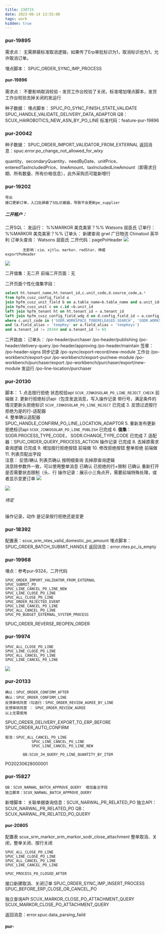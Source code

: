 ```yaml
---
title: 230715
date: 2023-06-14 13:55:08
tags: work
hidden: true
---
```


### pur-19895

需求点：
	无需屏蔽标准取消逻辑，如果传了Erp审批标识为1，取消标识也为1，允许取消订单。
	
埋点脚本：
	SPUC_ORDER_SYNC_IMP_PROCESS
	

#### pur-19896

需求点：
	不要影响取消校验
	- 发货工作台校验了关闭，标准增加埋点脚本，发货工作台校验去掉关闭的发运行

种子数据：
	埋点脚本：
		SPUC_PO_SYNC_FINISH_STATE_VALIDATE
		SPUC_HANDLE_VALIDATE_DELIVERY_DATA_ADAPTOR
	QB：
		SCUX_HAIROBOTICS_NEW_ASN_BY_PO_LINE
	标准代码：feature-pur-19896


### pur-20042

种子数据：
	SPUC_ORDER_IMPORT_VALIDATOR_FROM_EXTERNAL 
返回消息：spuc.error.po_change_not_allowed_for_wlxy
	
quantity、secondaryQuantity、needByDate、unitPrice、enteredTaxIncludedPrice、lineAmount、taxIncludedLineAmount（即需求日期、所有数量、所有价格信息），此外采购员可能新增行


### pur-19202

	导出
	接口更新订单，入口处屏蔽了SQL拦截器，导致不会更新pe_supplier

##### 二开租户：

二开SQL：
	发运行：
		%%MARKOR  美克美家？%%
		Watsons   屈臣氏
	订单行：
		%%MARKOR  美克美家？%%
	订单头：
		新建查询
			grwl    广日物流
			Chinatool   英华利
		订单头查询：
			Watsons   屈臣氏
二开代码：pagePoHeader
![](https://s3.bmp.ovh/imgs/2023/07/11/590932253a26029e.png)

			无影响：cie、xjtlu、markor、redStar、神威
	exportPoHeader
![](https://s3.bmp.ovh/imgs/2023/07/11/b7fcd4f7424780ae.png)

	
二开值集：无二开
前端二开页面：无

二开页面个性化值集字段：
```sql
select ht.tenant_name,ht.tenant_id,c.unit_code,d.source_code,a.*
from hpfm_cusz_config_field a
join hpfm_cusz_unit_field b on a.table_name=b.table_name and a.unit_id=b.unit_id and a.field_code=b.field_code
join hpfm_cusz_unit c on c.id =b.unit_id
left join hpfm_tenant ht on ht.tenant_id = a.tenant_id
left join hpfm_cusz_config_field_wdg d on d.config_field_id = a.config_field_id
where c.unit_code in ('SODR.WORKSPACE_TOBERELEASED.SEARCH', 'SODR.WORKSPACE_FEEDBACKUNDERREVIEW.SEARCH','SODR.WORKSPACE_TOBESIGNED.SEARCH','SODR.WORKSPACE_TOBESUBMITED.SEARCH','SODR.WORKSPACE_ALL.SERARCH','SODR.WORKSPACE_UNDERAPPROVAL.SEARCH','SODR.WORKSPACE_DETAILALL.SEARCH','SODR.WORKSPACE_DETAILFEEDBACK.SEARCH','SODR.WORKSPACE_SOURCINGRESULTS.SEARCH','SODR.WORKSPACE_PURCHASEAGREEMENT.SEARCH','SODR.WORKSPACE_PURCHASEREQUEST.SEARCH')
and (a.field_alias = 'tempKey' or a.field_alias = 'tempKeys')
and a.tenant_id != 28344 and a.tenant_id != 65
```


二开路由：
	订单头：
		/po-header/purchaser
		/po-header/publishing
		/po-header/delivery-query
		/po-header/approving
		/po-header/maintain
	签章：
		/po-header-signs
	同步记录
		/po-sync/export-record/new-module
	工作台
		/po-workbench/export-pur
		/po-workbench/export-pur/new-module
		/po-workbench/purchaser/export
		/po-workbench/purchaser/export/new-module
	发运行
		/po-line-location/purchaser

### pur-20130

脚本：
	1. 点击按行拒绝 状态校验api    `SCUX_JINKOSOLAR_PO_LINE_REJECT_CHECK`     前端做
	2. 更新行拒绝标识api（包含发送消息，写入操作记录 带行号，满足条件的情况更新头拒绝标识     `SCUX_JINKOSOLAR_PO_LINE_REJECT`     已完成
	3. 反馈过滤按行拒绝为是的行-适配器     
	4. 整单确认适配器 SPUC_HANDLE_CONFIRM_PO_LINE_LOCATION_ADAPTOR
	5. 重新发布更新拒绝标识api      `SCUX_JINKOSOLAR_PO_LINE_PUBLISH`  已完成
	6. **值集**：  SODR.PROCESS_TYPE_CODE，  SODR.CHANGE_TYPE_CODE    已完成
	7. 适配器：SPUC_ORDER_QUERY_PROCESS_ACTION   操作记录   已完成
	8. 去掉原需求查询逻辑  已完成
	9. 增加按行拒绝按钮 前端做
	10. 修改拒绝按钮  整单拒绝   前端做
	11. 列表页配出字段  
注意：
	反馈/确认   列表页确认
	按明细查询 去掉原查询逻辑  
	消息除参数外一致，可以使用整单消息  已确认
	已拒绝的行+限制   已确认
	重新打开 是否需要状态限制（头、行
	操作记录：展示小三角点开，需要前端特殊处理，或者显示变更订单
![](https://s3.bmp.ovh/imgs/2023/06/21/069d0d8bfa25cdab.png)

![](https://s3.bmp.ovh/imgs/2023/06/21/1257802c8506229c.png)


###### 待定

操作记录，动作 是记录按行拒绝还是变更


### pur-18392

配置表：scux_srm_ntes_valid_domestic_po_amount
埋点脚本：SPUC_ORDER_BATCH_SUBMIT_HANDLE
返回消息：error.ntes.pc_is_empty


### pur-19968

埋点：参考pur-9324，二开代码

	SPUC_ORDER_IMPORT_VALIDATOR_FROM_EXTERNAL
	SPUC_SUBMIT_PO
	SPUC_LINE_CANCEL_PO_LINE_NEW
	SPUC_LINE_CLOSE_PO_LINE
	SPUC_ALL_CLOSE_PO_LINE
	SPUC_ORDER_REJECTED_EVENT
	SPUC_LINE_CANCEL_PO_LINE
	SPUC_ALL_CANCEL_PO_LINE
	SPUC_PO_BUDGET_EXTERNAL_SYSTEM_PROCESS
SPUC_ORDER_REVERSE_REOPEN_ORDER



### pur-19974
	SPUC_ALL_CLOSE_PO_LINE
	SPUC_LINE_CLOSE_PO_LINE
	SPUC_ALL_CANCEL_PO_LINE
	SPUC_LINE_CANCEL_PO_LINE
![](https://s3.bmp.ovh/imgs/2023/06/26/261e99c466d7355a.png)


### pur-20133

	确认：SPUC_ORDER_CONFIRM_AFTER
	确认：SPUC_ORDER_CONFIRM_LINE
	反馈审核同意（勾选行：SPUC_ORDER_REVIEW_AGREE_BY_LINE
	反馈审核同意 ： SPUC_ORDER_REVIEW_AGREE
	以上无需使用

SPUC_ORDER_DELIVERY_EXPORT_TO_ERP_BEFORE
SPUC_ORDER_AUTO_CONFIRM

	取消：SPUC_ALL_CANCEL_PO_LINE
	            SPUC_LINE_CANCEL_PO_LINE
	            SPUC_LINE_CANCEL_PO_LINE_NEW
	        
	        QB:SCUX_JH_QUERY_PO_LINE_QUANTITY_BY_ITEM

PO20230628000001


### pur-15827

	QB：SCUX_NARWAL_BATCH_APPROVE_QUERY  增加备注字段
	独立脚本：SCUX_NARWAL_BATCH_APPROVE_QUERY   

新增脚本：
	关联单据查询信息：SCUX_NARWAL_PR_RELATED_PO
独立API：SCUX_NARWAL_PR_RELATED_PO
QB：SCUX_NARWAL_PR_RELATED_PO_QUERY

#### pur-20805

配置表
	scux_srm_markor_srm_markor_sodr_close_attachment
整单取消、关闭，整单关闭、按行关闭

	SPUC_ALL_CLOSE_PO_LINE
	SPUC_LINE_CLOSE_PO_LINE
	SPUC_ALL_CANCEL_PO_LINE
	SPUC_LINE_CANCEL_PO_LINE
	
	SPUC_PROCESS_PO_CLOSED_AFTER

接口新建取消、关闭订单
SPUC_ORDER_SYNC_IMP_INSERT_PROCESS
SPUC_BEFORE_ERP_CLOSE_OR_CANCEL_PO

独立查询API
SCUX_MARKOR_CLOSE_PO_ATTACHMENT_QUERY
SCUX_MARKOR_CLOSE_PO_ATTACHMENT_QUERY

返回消息：error.spuc.data_parsing_faild




#### pur-